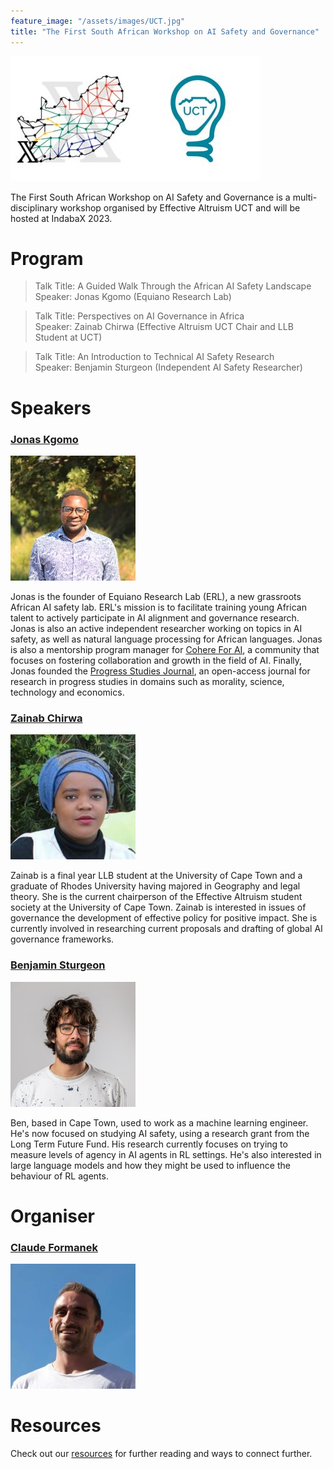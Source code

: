 ```yaml
---
feature_image: "/assets/images/UCT.jpg"
title: "The First South African Workshop on AI Safety and Governance"
---
```


<img src="assets/images/EA_UCT_IndabaX.jpg"  width="400" height="200" alt="EA UCT at IndabaX South Africa">

The First South African Workshop on AI Safety and Governance is a multi-disciplinary workshop organised by Effective Altruism UCT and will be hosted at IndabaX 2023. 

# Program

> Talk Title: A Guided Walk Through the African AI Safety Landscape  
> Speaker: Jonas Kgomo (Equiano Research Lab)

> Talk Title: Perspectives on AI Governance in Africa  
> Speaker: Zainab Chirwa (Effective Altruism UCT Chair and LLB Student at UCT)

> Talk Title: An Introduction to Technical AI Safety Research  
> Speaker: Benjamin Sturgeon (Independent AI Safety Researcher)

# Speakers

### [Jonas Kgomo](https://www.linkedin.com/in/jonas-kgomo/)

<img src="assets/images/jonas.jpeg" width="200" height="200" alt="Jonas">

Jonas is the founder of Equiano Research Lab (ERL), a new grassroots African AI safety lab. ERL's mission is to facilitate training young African talent to actively participate in AI alignment and governance research. Jonas is also an active independent researcher working on topics in AI safety, as well as natural language processing for African languages. Jonas is also a mentorship program manager for [Cohere For AI](https://cohere.for.ai/), a community that focuses on fostering collaboration and growth in the field of AI. Finally, Jonas founded the [Progress Studies Journal](https://progress-studies.org/), an open-access journal for research in progress studies in domains such as morality, science, technology and economics.

### [Zainab Chirwa](https://www.linkedin.com/in/zainab-chirwa-16734855/)

<img src="assets/images/zainab.jpeg" width="200" height="200" alt="Zainab">

Zainab is a final year LLB student at the University of Cape Town and a graduate of Rhodes University having majored in Geography and legal theory. She is the current chairperson of the Effective Altruism student society at the University of Cape Town. Zainab is interested in issues of governance the development of effective policy for positive impact. She is currently involved in researching current proposals and drafting of global AI governance frameworks.

### [Benjamin Sturgeon](https://www.linkedin.com/in/benjamin-sturgeon-41221241/)

<img src="assets/images/ben.jpeg" width="200" height="200" alt="Ben">

Ben, based in Cape Town, used to work as a machine learning engineer. He's now focused on studying AI safety, using a research grant from the Long Term Future Fund. His research currently focuses on trying to measure levels of agency in AI agents in RL settings. He's also interested in large language models and how they might be used to influence the behaviour of RL agents.

# Organiser

### [Claude Formanek](https://www.linkedin.com/in/claude-formanek/)

<img src="assets/images/claude.jpeg" width="200" height="200" alt="Claude">

# Resources

Check out our [resources](/resources.html) for further reading and ways to connect further.
